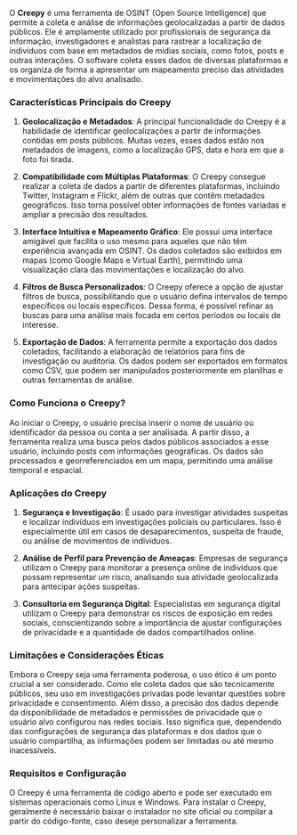 O **Creepy** é uma ferramenta de OSINT (Open Source Intelligence) que permite a coleta e análise de informações geolocalizadas a partir de dados públicos. Ele é amplamente utilizado por profissionais de segurança da informação, investigadores e analistas para rastrear a localização de indivíduos com base em metadados de mídias sociais, como fotos, posts e outras interações. O software coleta esses dados de diversas plataformas e os organiza de forma a apresentar um mapeamento preciso das atividades e movimentações do alvo analisado.

### Características Principais do Creepy

1. **Geolocalização e Metadados**: A principal funcionalidade do Creepy é a habilidade de identificar geolocalizações a partir de informações contidas em posts públicos. Muitas vezes, esses dados estão nos metadados de imagens, como a localização GPS, data e hora em que a foto foi tirada.

2. **Compatibilidade com Múltiplas Plataformas**: O Creepy consegue realizar a coleta de dados a partir de diferentes plataformas, incluindo Twitter, Instagram e Flickr, além de outras que contêm metadados geográficos. Isso torna possível obter informações de fontes variadas e ampliar a precisão dos resultados.

3. **Interface Intuitiva e Mapeamento Gráfico**: Ele possui uma interface amigável que facilita o uso mesmo para aqueles que não têm experiência avançada em OSINT. Os dados coletados são exibidos em mapas (como Google Maps e Virtual Earth), permitindo uma visualização clara das movimentações e localização do alvo.

4. **Filtros de Busca Personalizados**: O Creepy oferece a opção de ajustar filtros de busca, possibilitando que o usuário defina intervalos de tempo específicos ou locais específicos. Dessa forma, é possível refinar as buscas para uma análise mais focada em certos períodos ou locais de interesse.

5. **Exportação de Dados**: A ferramenta permite a exportação dos dados coletados, facilitando a elaboração de relatórios para fins de investigação ou auditoria. Os dados podem ser exportados em formatos como CSV, que podem ser manipulados posteriormente em planilhas e outras ferramentas de análise.

### Como Funciona o Creepy?

Ao iniciar o Creepy, o usuário precisa inserir o nome de usuário ou identificador da pessoa ou conta a ser analisada. A partir disso, a ferramenta realiza uma busca pelos dados públicos associados a esse usuário, incluindo posts com informações geográficas. Os dados são processados e georreferenciados em um mapa, permitindo uma análise temporal e espacial.

### Aplicações do Creepy

1. **Segurança e Investigação**: É usado para investigar atividades suspeitas e localizar indivíduos em investigações policiais ou particulares. Isso é especialmente útil em casos de desaparecimentos, suspeita de fraude, ou análise de movimentos de indivíduos.

2. **Análise de Perfil para Prevenção de Ameaças**: Empresas de segurança utilizam o Creepy para monitorar a presença online de indivíduos que possam representar um risco, analisando sua atividade geolocalizada para antecipar ações suspeitas.

3. **Consultoria em Segurança Digital**: Especialistas em segurança digital utilizam o Creepy para demonstrar os riscos de exposição em redes sociais, conscientizando sobre a importância de ajustar configurações de privacidade e a quantidade de dados compartilhados online.

### Limitações e Considerações Éticas

Embora o Creepy seja uma ferramenta poderosa, o uso ético é um ponto crucial a ser considerado. Como ele coleta dados que são tecnicamente públicos, seu uso em investigações privadas pode levantar questões sobre privacidade e consentimento. Além disso, a precisão dos dados depende da disponibilidade de metadados e permissões de privacidade que o usuário alvo configurou nas redes sociais. Isso significa que, dependendo das configurações de segurança das plataformas e dos dados que o usuário compartilha, as informações podem ser limitadas ou até mesmo inacessíveis.

### Requisitos e Configuração

O Creepy é uma ferramenta de código aberto e pode ser executado em sistemas operacionais como Linux e Windows. Para instalar o Creepy, geralmente é necessário baixar o instalador no site oficial ou compilar a partir do código-fonte, caso deseje personalizar a ferramenta.